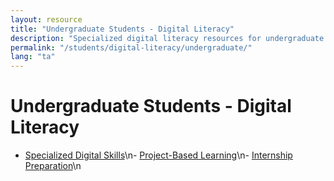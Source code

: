 ```yaml
---
layout: resource
title: "Undergraduate Students - Digital Literacy"
description: "Specialized digital literacy resources for undergraduate students, including project-based learning and internship preparation."
permalink: "/students/digital-literacy/undergraduate/"
lang: "ta"
---
```


# Undergraduate Students - Digital Literacy

- [Specialized Digital Skills](/students/digital-literacy/undergraduate/specialized-digital-skills/)\n- [Project-Based Learning](/students/digital-literacy/undergraduate/project-based-learning/)\n- [Internship Preparation](/students/digital-literacy/undergraduate/internship-preparation/)\n
